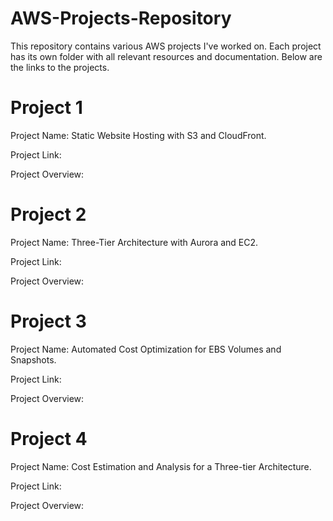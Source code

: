 # AWS-Projects-Repository
This repository contains various AWS projects I've worked on. Each project has its own folder with all relevant resources and documentation. 
Below are the links to the projects.

# Project 1
Project Name: Static Website Hosting with S3 and CloudFront.

Project Link:

Project Overview:

# Project 2
Project Name: Three-Tier Architecture with Aurora and EC2.

Project Link:

Project Overview:

# Project 3
Project Name: Automated Cost Optimization for EBS Volumes and Snapshots.

Project Link:

Project Overview:

# Project 4
Project Name: Cost Estimation and Analysis for a Three-tier Architecture.

Project Link:

Project Overview:
